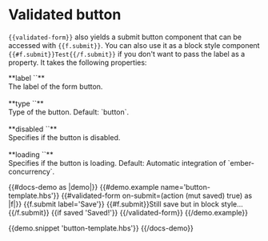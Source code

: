 # Validated button

`{{validated-form}}` also yields a submit button component that can be
accessed with `{{f.submit}}`. You can also use it as a block style component
`{{#f.submit}}Test{{/f.submit}}` if you don't want to pass the label as a
property. It takes the following properties:

<div class="rounded border bg-grey-lightest my-8 p-4">
**label `<String>`**
<br>
The label of the form button.
<br>
<br>
**type `<String>`**
<br>
Type of the button. Default: `button`.
<br>
<br>
**disabled `<Boolean>`**
<br>
Specifies if the button is disabled.
<br>
<br>
**loading `<Boolean>`**
<br>
Specifies if the button is loading. Default: Automatic integration of `ember-concurrency`.
</div>

<!-- prettier-ignore-start -->
{{#docs-demo as |demo|}}
  {{#demo.example name='button-template.hbs'}}
    {{#validated-form on-submit=(action (mut saved) true) as |f|}}
      {{f.submit label='Save'}}
      {{#f.submit}}Still save but in block style...{{/f.submit}}
      {{if saved 'Saved!'}}
    {{/validated-form}}
  {{/demo.example}}

  {{demo.snippet 'button-template.hbs'}}
{{/docs-demo}}
<!-- prettier-ignore-end -->
